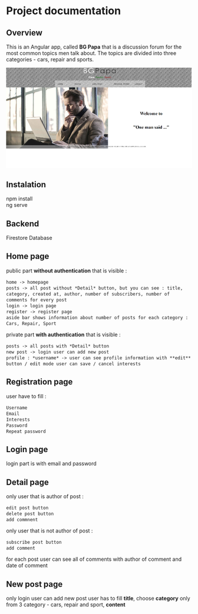 # Project documentation
## Overview
  This is an Angular app, called **BG Papa** that is a discussion forum for the most common topics men talk about. The topics are divided into three categories - cars, repair and sports.

  
![homepage image](Homepage.png)


## Instalation

  npm install  
  ng serve
  
## Backend

  Firestore Database
  
## Home page

  public part **without authentication** that is visible :
  
    home -> homepage  
    posts -> all post without *Detail* button, but you can see : title, category, created at, author, number of subscribers, number of comments for every post  
    login -> login page  
    register -> register page  
    aside bar shows information about number of posts for each category : Cars, Repair, Sport 

    

  private part **with authentication** that is visible : 
  
    posts -> all posts with *Detail* button  
    new post -> login user can add new post  
    profile : *username* -> user can see profile information with **edit** button / edit mode user can save / cancel interests

## Registration page 

  user have to fill :  
  
    Username  
    Email  
    Interests  
    Password  
    Repeat password

## Login page

  login part is with email and password

## Detail page

  only user that is author of post :  
  
    edit post button  
    delete post button  
    add commnent

  only user that is not author of post :  

    subscribe post button  
    add comment  

  for each post user can see all of comments with author of comment and date of comment

## New post page 

  only login user can add new post
  user has to fill **title**, choose **category** only from 3 category - cars, repair and sport, **content**
    
